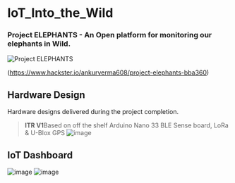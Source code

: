 # IoT_Into_the_Wild

### Project ELEPHANTS - An Open platform for monitoring our elephants in Wild.
![Project ELEPHANTS](https://user-images.githubusercontent.com/58347016/192637381-85291fb7-0a33-444f-b6fd-795d16c65313.png)


(https://www.hackster.io/ankurverma608/project-elephants-bba360)

## Hardware Design

Hardware designs delivered during the project completion.

> **ITR V1**Based on off the shelf Arduino Nano 33 BLE Sense board, LoRa & U-Blox GPS
![image](https://user-images.githubusercontent.com/58347016/192637013-b1d0bf8e-387c-4965-919a-3efb80ebc381.png)

## IoT Dashboard
![image](https://user-images.githubusercontent.com/58347016/192637136-cb44198f-2e68-42c7-955e-57a5938767e6.png)
![image](https://user-images.githubusercontent.com/58347016/192637220-21429628-7f47-4b2e-a570-705d047c39cb.png)
